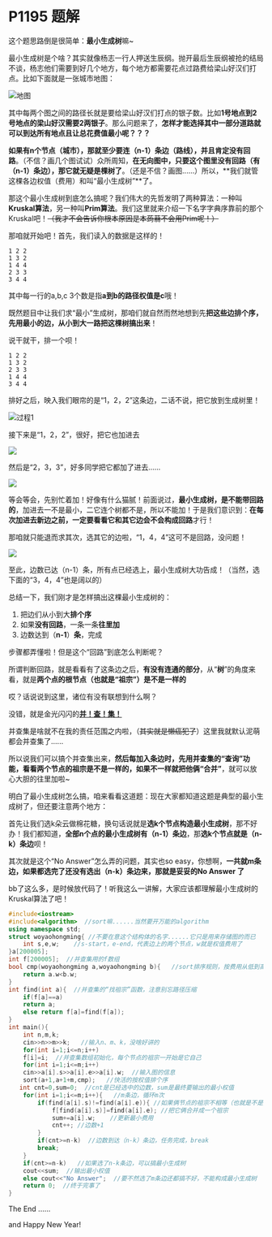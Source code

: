 # P1195 题解

这个题思路倒是很简单：**最小生成树**嘛~

最小生成树是个啥？其实就像杨志一行人押送生辰纲。抛开最后生辰纲被抢的结局不谈，杨志他们需要到好几个地方，每个地方都需要花点过路费给梁山好汉们打点。比如下面就是一张城市地图：

![地图](https://cdn.luogu.com.cn/upload/image_hosting/xpqmkgyr.png)

其中每两个图之间的路径长就是要给梁山好汉们打点的银子数。比如**1号地点到2号地点的梁山好汉需要2两银子**。那么问题来了，**怎样才能选择其中一部分道路就可以到达所有地点且让总花费值最小呢？？？**

**如果有n个节点（城市），那就至少要连（n-1）条边（路线），并且肯定没有回路**。（不信？画几个图试试）众所周知，**在无向图中，只要这个图里没有回路（有（n-1）条边），那它就无疑是棵树了**。（还是不信？画图......）所以，**我们就管这棵各边权值（费用）和叫“最小生成树”**了。

那这个最小生成树到底怎么搞呢？我们伟大的先哲发明了两种算法：一种叫**Kruskal算法**，另一种叫**Prim算法**。我们这里就来介绍一下名字字典序靠前的那个Kruskal吧！~~（我才不会告诉你根本原因是本蒟蒻不会用Prim呢！）~~

那咱就开始吧！首先，我们读入的数据是这样的！
```
1 2 2
1 3 2
1 4 4
2 3 3
3 4 4
```
其中每一行的a,b,c 3个数是指**a到b的路径权值是c**哦！

既然题目中让我们求“最小”生成树，那咱们就自然而然地想到先**把这些边排个序，先用最小的边，从小到大一路把这棵树搞出来**！

说干就干，排一个呗！

```
1 2 2
1 3 2 
2 3 3
1 4 4
3 4 4
```
排好之后，映入我们眼帘的是“1，2，2”这条边，二话不说，把它放到生成树里！

![过程1](https://cdn.luogu.com.cn/upload/image_hosting/buj8anif.png)

接下来是“1，2，2”，很好，把它也加进去

![](https://cdn.luogu.com.cn/upload/image_hosting/63dd59r7.png)

然后是“2，3，3”，好多同学把它都加了进去......

![](https://cdn.luogu.com.cn/upload/image_hosting/545sebqj.png)

等会等会，先别忙着加！好像有什么猫腻！前面说过，**最小生成树，是不能带回路的**，加进去一不是最小，二它连个树都不是，所以不能加！于是我们意识到：**在每次加进去新边之前，一定要看看它和其它边会不会构成回路**才行！

那咱就只能退而求其次，选其它的边啦，“1，4，4”这可不是回路，没问题！

![](https://cdn.luogu.com.cn/upload/image_hosting/ei5ln2vc.png)

至此，边数已达（n-1）条，所有点已经选上，最小生成树大功告成！（当然，选下面的“3，4，4”也是阔以的）

总结一下，我们刚才是怎样搞出这棵最小生成树的：

1. 把边们从小到大**排个序**
1. 如果**没有回路**，一条一条**往里加**
1. 边数达到（**n-1**）**条**，完成

步骤都弄懂啦！但是这个“回路”到底怎么判断呢？

所谓判断回路，就是看看有了这条边之后，**有没有连通的部分**，从“**树**”的角度来看，就是**两个点的根节点（也就是“祖宗”）是不是一样的**

哎？话说说到这里，诸位有没有联想到什么啊？

没错，就是金光闪闪的[**并！查！集！**](https://www.luogu.com.cn/problem/P3367)

并查集是啥就不在我的责任范围之内啦，（~~其实就是懒癌犯了~~）这里我就默认泥萌都会并查集了......

所以说我们可以搞个并查集出来，**然后每加入条边时，先用并查集的“查询”功能，看看两个节点的祖宗是不是一样的，如果不一样就把他俩“合并”**，就可以放心大胆的往里加啦~

明白了最小生成树怎么搞，咱来看看这道题：现在大家都知道这题是典型的最小生成树了，但还要注意两个地方：

首先让我们选k朵云做棉花糖，换句话说就是**选k个节点构造最小生成树**，那不好办！我们都知道，**全部n个点的最小生成树有（n-1）条边**，那**选k个节点就是（n-k）条边**呗！

其次就是这个“No Answer”怎么弄的问题，其实也so easy，你想啊，**一共就m条边，如果都选完了还没有选出（n-k）条边来，那就是妥妥的No Answer 了**

bb了这么多，是时候放代码了！听我这么一讲解，大家应该都理解最小生成树的Kruskal算法了吧！

```cpp
#include<iostream>
#include<algorithm>  //sort嘛......当然要开万能的algorithm
using namespace std;
struct woyaohongming{ //不要在意这个结构体的名字......它只是用来存储图的而已
	int s,e,w;    //s-start，e-end，代表边上的两个节点，w就是权值费用了
}a[200005];
int f[200005];  //并查集用的f数组
bool cmp(woyaohongming a,woyaohongming b){   //sort排序规则，按费用从低到高排序
	return a.w<b.w;
}
int find(int a){  //并查集的“找祖宗”函数，注意别忘路径压缩
	if(f[a]==a)
	return a;
	else return f[a]=find(f[a]);
}
int main(){
	int n,m,k;
	cin>>n>>m>>k;   //输入n、m、k，没啥好讲的
	for(int i=1;i<=n;i++)   
	f[i]=i;  //并查集数组初始化，每个节点的祖宗一开始是它自己
	for(int i=1;i<=m;i++)
	cin>>a[i].s>>a[i].e>>a[i].w;  //输入图的信息
	sort(a+1,a+1+m,cmp);   //快活的按权值排个序
   int cnt=0,sum=0;  //cnt是已经选中的边数，sum是最终要输出的最小权值
	for(int i=1;i<=m;i++){   //m条边，循环m次
		if(find(a[i].s)!=find(a[i].e)){ //如果俩节点的祖宗不相等（也就是不是回路），就可以加进去
			f[find(a[i].s)]=find(a[i].e); //把它俩合并成一个祖宗
			sum+=a[i].w;    //更新最小费用
			cnt++; //边数+1
		}
		if(cnt>=n-k)  //边数到达（n-k）条边，任务完成，break
		break;
	}
	if(cnt>=n-k)   //如果选了n-k条边，可以搞最小生成树
	cout<<sum;  //输出最小权值
	else cout<<"No Answer";  //要不然选了m条边还都搞不好，不能构成最小生成树
	return 0;  //终于完事了
} 
```
The End ......

and Happy New Year!
